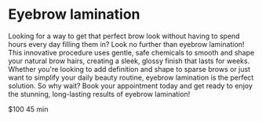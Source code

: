 # Eyebrow lamination

Looking for a way to get that perfect brow look without having to spend hours every day filling them in? Look no further than eyebrow lamination! This innovative procedure uses gentle, safe chemicals to smooth and shape your natural brow hairs, creating a sleek, glossy finish that lasts for weeks. Whether you're looking to add definition and shape to sparse brows or just want to simplify your daily beauty routine, eyebrow lamination is the perfect solution. So why wait? Book your appointment today and get ready to enjoy the stunning, long-lasting results of eyebrow lamination!

$100 45 min
